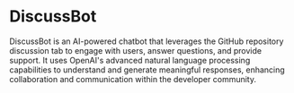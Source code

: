 # DiscussBot
DiscussBot is an AI-powered chatbot that leverages the GitHub repository discussion tab to engage with users, answer questions, and provide support. It uses OpenAI's advanced natural language processing capabilities to understand and generate meaningful responses, enhancing collaboration and communication within the developer community.
